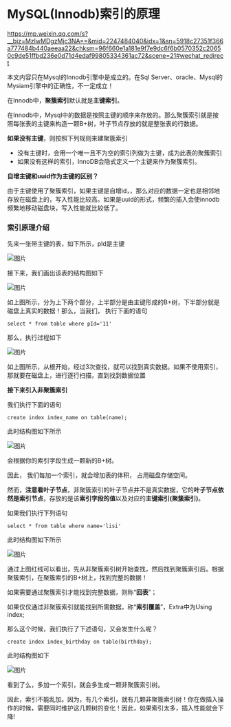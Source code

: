 # MySQL(Innodb)索引的原理

https://mp.weixin.qq.com/s?__biz=MzIwMDgzMjc3NA==&mid=2247484040&idx=1&sn=5918c27351f366a777484b440aeeaa22&chksm=96f660e1a181e9f7e9dc6f6b0570352c20650c9de51ffbd236e0d71d4edaf99805334361ac72&scene=21#wechat_redirect

本文内容只在Mysql的Innodb引擎中是成立的。在Sql Server、oracle、Mysql的Mysiam引擎中的正确性，不一定成立！



在Innodb中，**聚簇索引**默认就是**主键索引**。

在Innodb中，Mysql中的数据是按照主键的顺序来存放的。那么聚簇索引就是按照每张表的主键来构造一颗B+树，叶子节点存放的就是整张表的行数据。

**如果没有主键**，则按照下列规则来建聚簇索引

- 没有主键时，会用一个唯一且不为空的索引列做为主键，成为此表的聚簇索引
- 如果没有这样的索引，InnoDB会隐式定义一个主键来作为聚簇索引。



**自增主键和uuid作为主键的区别？**

由于主键使用了聚簇索引，如果主键是自增id，，那么对应的数据一定也是相邻地存放在磁盘上的，写入性能比较高。如果是uuid的形式，频繁的插入会使innodb频繁地移动磁盘块，写入性能就比较低了。



### 索引原理介绍

先来一张带主键的表，如下所示，pId是主键

![图片](https://mmbiz.qpic.cn/mmbiz_png/SYoYmIOcI5ralVp2b3MQdpn2G9n2AuaaPHU4tiaStYcJpjIbKPkRc15HvZdQbPb9gZIKcdc2szdxickbxFvAWKCA/640?wx_fmt=png&tp=webp&wxfrom=5&wx_lazy=1&wx_co=1)

接下来，我们画出该表的结构图如下

![图片](https://mmbiz.qpic.cn/mmbiz_png/SYoYmIOcI5ralVp2b3MQdpn2G9n2Auaaqko1fHU9jKV67diclTn66icSLozzYDibrPwPHRFgnGPcl8jsjLNdFKNeQ/640?wx_fmt=png&tp=webp&wxfrom=5&wx_lazy=1&wx_co=1)

如上图所示，分为上下两个部分，上半部分是由主键形成的B+树，下半部分就是磁盘上真实的数据！那么，当我们， 执行下面的语句

```
select * from table where pId='11'
```

那么，执行过程如下

![图片](https://mmbiz.qpic.cn/mmbiz_png/SYoYmIOcI5ralVp2b3MQdpn2G9n2AuaaSlj1hg6C3HZgdX5m567iatj6tonzRgyOToP1ibYpKpMW5odtoPrHU5bg/640?wx_fmt=png&tp=webp&wxfrom=5&wx_lazy=1&wx_co=1)

如上图所示，从根开始，经过3次查找，就可以找到真实数据。如果不使用索引，那就要在磁盘上，进行逐行扫描，直到找到数据位置



**接下来引入非聚簇索引**

我们执行下面的语句

```
create index index_name on table(name);
```

此时结构图如下所示

![图片](https://mmbiz.qpic.cn/mmbiz_png/SYoYmIOcI5ralVp2b3MQdpn2G9n2AuaaXNtyvxah28fegd0yIEVNp3tpHYLflH09PYBZjcJ7Ar15QSfzHOiaBOw/640?wx_fmt=png&tp=webp&wxfrom=5&wx_lazy=1&wx_co=1)

会根据你的索引字段生成一颗新的B+树。

因此， 我们每加一个索引，就会增加表的体积， 占用磁盘存储空间。

然而，**注意看叶子节点**，非聚簇索引的叶子节点并不是真实数据，它的**叶子节点依然是索引节点**，存放的是该**索引字段的值**以及对应的**主键索引(聚簇索引)**。



如果我们执行下列语句

```
select * from table where name='lisi'
```

此时结构图如下所示

![图片](https://mmbiz.qpic.cn/mmbiz_png/SYoYmIOcI5ralVp2b3MQdpn2G9n2AuaaNdMton1rewN2MXeHuJwjbfdBtHfsLSfxWFqsu8uzYcgA0DyAUkxVeQ/640?wx_fmt=png&tp=webp&wxfrom=5&wx_lazy=1&wx_co=1)


通过上图红线可以看出，先从非聚簇索引树开始查找，然后找到聚簇索引后。根据聚簇索引，在聚簇索引的B+树上，找到完整的数据！

如果需要通过聚簇索引才能找到完整数据，则称“**回表**”；

如果仅仅通过非聚簇索引就能找到所需数据，称“**索引覆盖**”，Extra中为Using index;



那么这个时候，我们执行了下述语句，又会发生什么呢？

```
create index index_birthday on table(birthday);
```

此时结构图如下

![图片](https://mmbiz.qpic.cn/mmbiz_png/SYoYmIOcI5ralVp2b3MQdpn2G9n2AuaalkQ4SibrdUfuM79tTkIqLaBjy2wxcvJkfXyzib2vpiaRaAqZaDogNYoMw/640?wx_fmt=png&tp=webp&wxfrom=5&wx_lazy=1&wx_co=1)


看到了么，多加一个索引，就会多生成一颗非聚簇索引树。

因此，索引不能乱加。因为，有几个索引，就有几颗非聚簇索引树！你在做插入操作的时候，需要同时维护这几颗树的变化！因此，如果索引太多，插入性能就会下降!